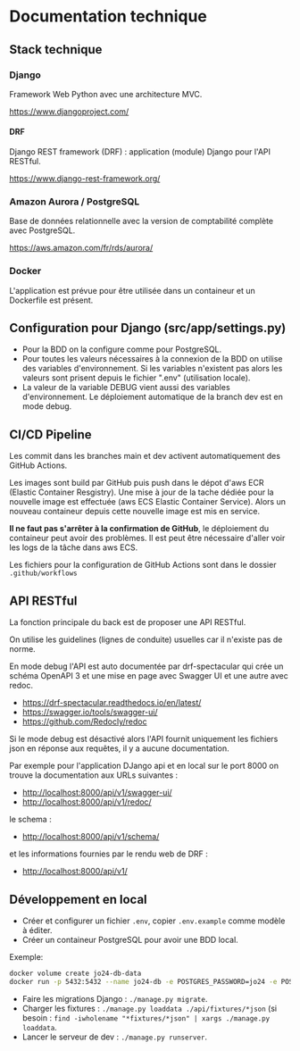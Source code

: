 # Documentation technique

## Stack technique

### Django

Framework Web Python avec une architecture MVC.

<https://www.djangoproject.com/>

#### DRF

Django REST framework (DRF) : application (module) Django pour l'API RESTful.

<https://www.django-rest-framework.org/>

### Amazon Aurora / PostgreSQL

Base de données relationnelle avec la version de comptabilité complète avec PostgreSQL.

<https://aws.amazon.com/fr/rds/aurora/>

### Docker

L'application est prévue pour être utilisée dans un containeur et un Dockerfile est présent.

## Configuration pour Django (src/app/settings.py)

- Pour la BDD on la configure comme pour PostgreSQL.
- Pour toutes les valeurs nécessaires à la connexion de la BDD on utilise des variables d'environnement. Si les variables n'existent pas alors les valeurs sont prisent depuis le fichier ".env" (utilisation locale).
- La valeur de la variable DEBUG vient aussi des variables d'environnement. Le déploiement automatique de la branch dev est en mode debug.

## CI/CD Pipeline

Les commit dans les branches main et dev activent automatiquement des GitHub Actions.

Les images sont build par GitHub puis push dans le dépot d'aws ECR (Elastic Container Resgistry). Une mise à jour de la tache dédiée pour la nouvelle image est effectuée (aws ECS Elastic Container Service). Alors un nouveau containeur depuis cette nouvelle image est mis en service.

**Il ne faut pas s'arrêter à la confirmation de GitHub**, le déploiement du containeur peut avoir des problèmes. Il est peut être nécessaire d'aller voir les logs de la tâche dans aws ECS.

Les fichiers pour la configuration de GitHub Actions sont dans le dossier `.github/workflows`

## API RESTful

La fonction principale du back est de proposer une API RESTful.

On utilise les guidelines (lignes de conduite) usuelles car il n'existe pas de norme.

En mode debug l'API est auto documentée par drf-spectacular qui crée un schéma OpenAPI 3 et une mise en page avec Swagger UI et une autre avec redoc.

- <https://drf-spectacular.readthedocs.io/en/latest/>
- <https://swagger.io/tools/swagger-ui/>
- <https://github.com/Redocly/redoc>

Si le mode debug est désactivé alors l'API fournit uniquement les fichiers json en réponse aux requêtes, il y a aucune documentation.

Par exemple pour l'application DJango api et en local sur le port 8000 on trouve la documentation aux URLs suivantes :

- <http://localhost:8000/api/v1/swagger-ui/>
- <http://localhost:8000/api/v1/redoc/>

le schema :

- <http://localhost:8000/api/v1/schema/>

et les informations fournies par le rendu web de DRF :

- <http://localhost:8000/api/v1/>

## Développement en local

- Créer et configurer un fichier `.env`, copier `.env.example` comme modèle à éditer.
- Créer un containeur PostgreSQL pour avoir une BDD local.

Exemple:

```bash
docker volume create jo24-db-data
docker run -p 5432:5432 --name jo24-db -e POSTGRES_PASSWORD=jo24 -e POSTGRES_USER=jo24 -d --name jo24-db -v jo24-db-data:/var/lib/postgresql/data postgres:15.4
```

- Faire les migrations Django : `./manage.py migrate`.
- Charger les fixtures : `./manage.py loaddata ./api/fixtures/*json` (si besoin : `find -iwholename "*fixtures/*json" | xargs ./manage.py loaddata`.
- Lancer le serveur de dev : `./manage.py runserver`.

